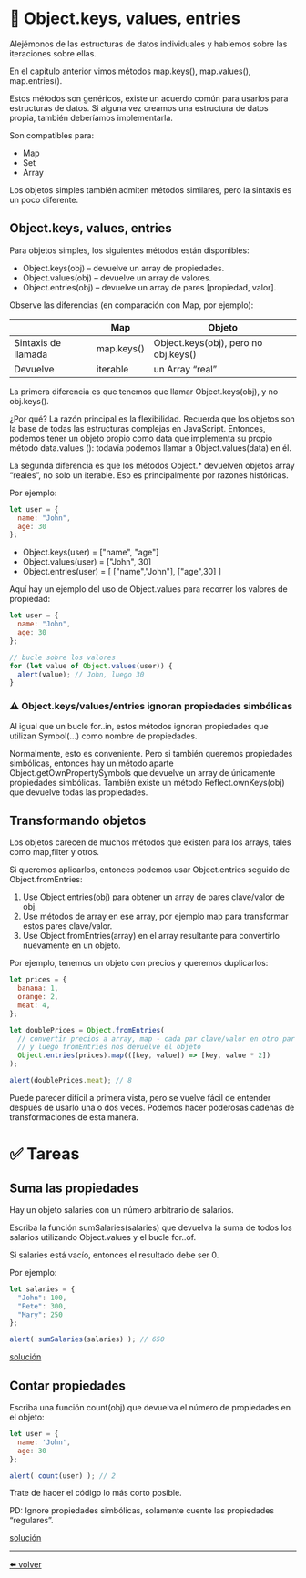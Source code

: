 # 📖 Object.keys, values, entries

Alejémonos de las estructuras de datos individuales y hablemos sobre las iteraciones sobre ellas.

En el capítulo anterior vimos métodos map.keys(), map.values(), map.entries().

Estos métodos son genéricos, existe un acuerdo común para usarlos para estructuras de datos. Si alguna vez creamos una estructura de datos propia, también deberíamos implementarla.

Son compatibles para:

* Map
* Set
* Array

Los objetos simples también admiten métodos similares, pero la sintaxis es un poco diferente.

## Object.keys, values, entries

Para objetos simples, los siguientes métodos están disponibles:

* Object.keys(obj) – devuelve un array de propiedades.
* Object.values(obj) – devuelve un array de valores.
* Object.entries(obj) – devuelve un array de pares [propiedad, valor].

Observe las diferencias (en comparación con Map, por ejemplo):

|                   | Map                | Objeto           |
|-------------------|--------------------|------------------|
|Sintaxis de llamada  |	map.keys()  |	Object.keys(obj), pero no obj.keys() |
|Devuelve |	iterable  |	un Array “real” |

La primera diferencia es que tenemos que llamar Object.keys(obj), y no obj.keys().

¿Por qué? La razón principal es la flexibilidad. Recuerda que los objetos son la base de todas las estructuras complejas en JavaScript. Entonces, podemos tener un objeto propio como data que implementa su propio método data.values (): todavía podemos llamar a Object.values(data) en él.

La segunda diferencia es que los métodos Object.* devuelven objetos array “reales”, no solo un iterable. Eso es principalmente por razones históricas.

Por ejemplo:

````js
let user = {
  name: "John",
  age: 30
};
````

* Object.keys(user) = ["name", "age"]
* Object.values(user) = ["John", 30]
* Object.entries(user) = [ ["name","John"], ["age",30] ]

Aquí hay un ejemplo del uso de Object.values para recorrer los valores de propiedad:

````js
let user = {
  name: "John",
  age: 30
};

// bucle sobre los valores
for (let value of Object.values(user)) {
  alert(value); // John, luego 30
}
````

### ⚠️ Object.keys/values/entries ignoran propiedades simbólicas
Al igual que un bucle for..in, estos métodos ignoran propiedades que utilizan Symbol(...) como nombre de propiedades.

Normalmente, esto es conveniente. Pero si también queremos propiedades simbólicas, entonces hay un método aparte Object.getOwnPropertySymbols que devuelve un array de únicamente propiedades simbólicas. También existe un método Reflect.ownKeys(obj) que devuelve todas las propiedades.

## Transformando objetos

Los objetos carecen de muchos métodos que existen para los arrays, tales como map,filter y otros.

Si queremos aplicarlos, entonces podemos usar Object.entries seguido de Object.fromEntries:

1. Use Object.entries(obj) para obtener un array de pares clave/valor de obj.
2. Use métodos de array en ese array, por ejemplo map para transformar estos pares clave/valor.
3. Use Object.fromEntries(array) en el array resultante para convertirlo nuevamente en un objeto.

Por ejemplo, tenemos un objeto con precios y queremos duplicarlos:

````js
let prices = {
  banana: 1,
  orange: 2,
  meat: 4,
};

let doublePrices = Object.fromEntries(
  // convertir precios a array, map - cada par clave/valor en otro par
  // y luego fromEntries nos devuelve el objeto
  Object.entries(prices).map(([key, value]) => [key, value * 2])
);

alert(doublePrices.meat); // 8
````

Puede parecer difícil a primera vista, pero se vuelve fácil de entender después de usarlo una o dos veces. Podemos hacer poderosas cadenas de transformaciones de esta manera.

# ✅ Tareas

## Suma las propiedades

Hay un objeto salaries con un número arbitrario de salarios.

Escriba la función sumSalaries(salaries) que devuelva la suma de todos los salarios utilizando Object.values y el bucle for..of.

Si salaries está vacío, entonces el resultado debe ser 0.

Por ejemplo:

````js
let salaries = {
  "John": 100,
  "Pete": 300,
  "Mary": 250
};

alert( sumSalaries(salaries) ); // 650
````

[solución](https://github.com/VictorHugoAguilar/javascript-interview-questions-explained/blob/main/theory/data-types/keys-values-entries/solutions/suma-las-propiedades.md)

## Contar propiedades

Escriba una función count(obj) que devuelva el número de propiedades en el objeto:

````js
let user = {
  name: 'John',
  age: 30
};

alert( count(user) ); // 2
````

Trate de hacer el código lo más corto posible.

PD: Ignore propiedades simbólicas, solamente cuente las propiedades “regulares”.

[solución](https://github.com/VictorHugoAguilar/javascript-interview-questions-explained/blob/main/theory/data-types/keys-values-entries/solutions/contar-propiedades.md)

---
[⬅️ volver](https://github.com/VictorHugoAguilar/javascript-interview-questions-explained/blob/main/theory/data-types/readme.md)

